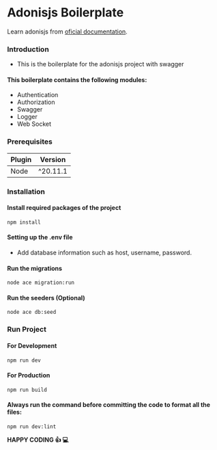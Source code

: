 # Adonisjs Boilerplate

Learn adonisjs from [oficial documentation](https://docs.adonisjs.com/).

### Introduction

- This is the boilerplate for the adonisjs project with swagger

#### This boilerplate contains the following modules:
- Authentication
- Authorization
- Swagger
- Logger
- Web Socket

### Prerequisites

| **Plugin** | **Version** |
| ---------- | ----------- |
| Node       | ^20.11.1    |

### Installation

#### Install required packages of the project

```shell
npm install
```

#### Setting up the .env file

- Add database information such as host, username, password.

#### Run the migrations

```shell
node ace migration:run
```

#### Run the seeders (Optional)

```shell
node ace db:seed
```

### Run Project

#### For Development

```shell
npm run dev
```

#### For Production

```shell
npm run build
```

#### Always run the command before committing the code to format all the files:

```shell
npm run dev:lint
```

**HAPPY CODING :+1: :computer:**
